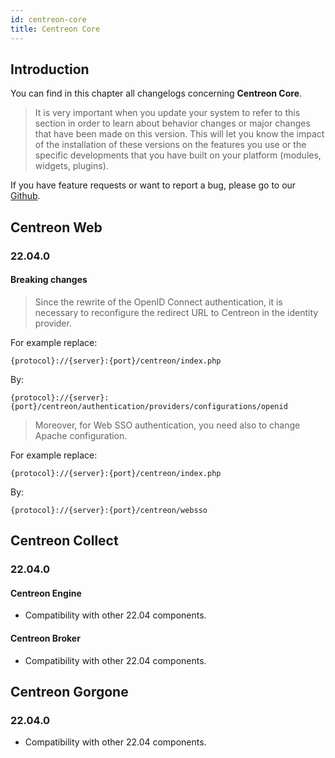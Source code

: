 ```yaml
---
id: centreon-core
title: Centreon Core
---
```


## Introduction

You can find in this chapter all changelogs concerning **Centreon Core**.

> It is very important when you update your system to refer to this section in order to learn about behavior changes or
> major changes that have been made on this version. This will let you know the impact of the installation of these
> versions on the features you use or the specific developments that you have built on your platform (modules,
> widgets, plugins).

If you have feature requests or want to report a bug, please go to our
[Github](https://github.com/centreon/centreon/issues/new/choose).

## Centreon Web

### 22.04.0

#### Breaking changes

> Since the rewrite of the OpenID Connect authentication, it is necessary to reconfigure the redirect URL to Centreon in
> the identity provider.

For example replace:
```shell
{protocol}://{server}:{port}/centreon/index.php
```

By:
```shell
{protocol}://{server}:{port}/centreon/authentication/providers/configurations/openid
```

> Moreover, for Web SSO authentication, you need also to change Apache configuration.

For example replace:
```shell
{protocol}://{server}:{port}/centreon/index.php
```

By:
```shell
{protocol}://{server}:{port}/centreon/websso
```

## Centreon Collect

### 22.04.0

#### Centreon Engine

- Compatibility with other 22.04 components.

#### Centreon Broker

- Compatibility with other 22.04 components.

## Centreon Gorgone

### 22.04.0

- Compatibility with other 22.04 components.
